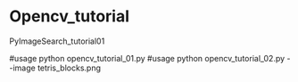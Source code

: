 # Opencv_tutorial
PyImageSearch_tutorial01

#usage
python opencv_tutorial_01.py
#usage
python opencv_tutorial_02.py --image tetris_blocks.png
